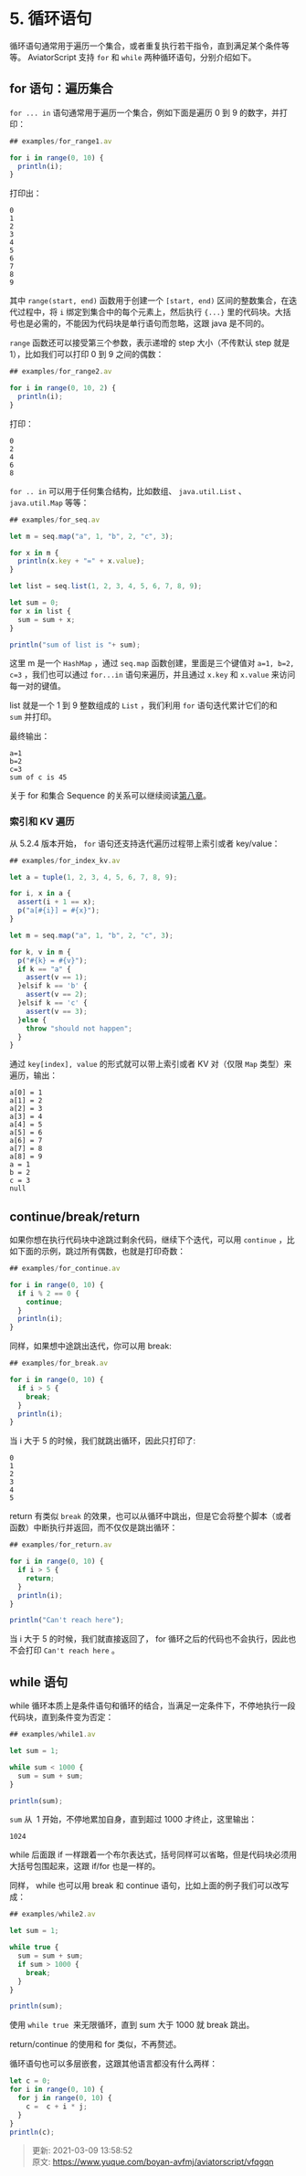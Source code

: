 # 5. 循环语句



循环语句通常用于遍历一个集合，或者重复执行若干指令，直到满足某个条件等等。 AviatorScript 支持 `for` 和 `while` 两种循环语句，分别介绍如下。



## for 语句：遍历集合
`for ... in` 语句通常用于遍历一个集合，例如下面是遍历 0 到 9 的数字，并打印：



```javascript
## examples/for_range1.av

for i in range(0, 10) {
  println(i);
}
```



打印出：

```plain
0
1
2
3
4
5
6
7
8
9
```



其中 `range(start, end)` 函数用于创建一个 `[start, end)` 区间的整数集合，在迭代过程中，将 `i` 绑定到集合中的每个元素上，然后执行 `{...}` 里的代码块。大括号也是必需的，不能因为代码块是单行语句而忽略，这跟 java 是不同的。



`range` 函数还可以接受第三个参数，表示递增的 step 大小（不传默认 step 就是 1），比如我们可以打印 0 到 9 之间的偶数：



```javascript
## examples/for_range2.av

for i in range(0, 10, 2) {
  println(i);
}
```



打印：



```plain
0
2
4
6
8
```





`for .. in` 可以用于任何集合结构，比如数组、 `java.util.List` 、 `java.util.Map` 等等：



```javascript
## examples/for_seq.av

let m = seq.map("a", 1, "b", 2, "c", 3);

for x in m {
  println(x.key + "=" + x.value);
}

let list = seq.list(1, 2, 3, 4, 5, 6, 7, 8, 9);

let sum = 0;
for x in list {
  sum = sum + x;
}

println("sum of list is "+ sum);
```



这里 m 是一个 `HashMap` ，通过 `seq.map` 函数创建，里面是三个键值对 `a=1, b=2, c=3` ，我们也可以通过 `for...in` 语句来遍历，并且通过 `x.key` 和 `x.value` 来访问每一对的键值。



list 就是一个 1 到 9 整数组成的 `List` ，我们利用 `for` 语句迭代累计它们的和 `sum` 并打印。



最终输出：



```plain
a=1
b=2
c=3
sum of c is 45
```



关于 for 和集合 Sequence 的关系可以继续阅读[第八章](https://www.yuque.com/boyan-avfmj/aviatorscript/zg7bf9)。



### 索引和 KV 遍历


从 5.2.4 版本开始， `for` 语句还支持迭代遍历过程带上索引或者 key/value：



```javascript
## examples/for_index_kv.av

let a = tuple(1, 2, 3, 4, 5, 6, 7, 8, 9);

for i, x in a {
  assert(i + 1 == x);
  p("a[#{i}] = #{x}");
}

let m = seq.map("a", 1, "b", 2, "c", 3);

for k, v in m {
  p("#{k} = #{v}");
  if k == "a" {
    assert(v == 1);
  }elsif k == 'b' {
    assert(v == 2);
  }elsif k == 'c' {
    assert(v == 3);
  }else {
    throw "should not happen";
  }
}

```



通过  `key[index], value` 的形式就可以带上索引或者 KV 对（仅限 `Map` 类型）来遍历，输出：

```plain
a[0] = 1
a[1] = 2
a[2] = 3
a[3] = 4
a[4] = 5
a[5] = 6
a[6] = 7
a[7] = 8
a[8] = 9
a = 1
b = 2
c = 3
null
```



## continue/break/return


如果你想在执行代码块中途跳过剩余代码，继续下个迭代，可以用 `continue` ，比如下面的示例，跳过所有偶数，也就是打印奇数：



```javascript
## examples/for_continue.av

for i in range(0, 10) {
  if i % 2 == 0 {
    continue;
  }
  println(i);
}
```



同样，如果想中途跳出迭代，你可以用 break:



```javascript
## examples/for_break.av

for i in range(0, 10) {
  if i > 5 {
    break;
  }
  println(i);
}
```



当 i 大于 5 的时候，我们就跳出循环，因此只打印了:



```plain
0
1
2
3
4
5
```



return 有类似 `break` 的效果，也可以从循环中跳出，但是它会将整个脚本（或者函数）中断执行并返回，而不仅仅是跳出循环：



```javascript
## examples/for_return.av

for i in range(0, 10) {
  if i > 5 {
    return;
  }
  println(i);
}

println("Can't reach here");
```



当 i 大于 5 的时候，我们就直接返回了， for 循环之后的代码也不会执行，因此也不会打印 `Can't reach here` 。





## while 语句


while 循环本质上是条件语句和循环的结合，当满足一定条件下，不停地执行一段代码块，直到条件变为否定：



```javascript
## examples/while1.av

let sum = 1;

while sum < 1000 {
  sum = sum + sum;
}

println(sum);
```



`sum` 从  1 开始，不停地累加自身，直到超过 1000 才终止，这里输出：



```plain
1024
```



while 后面跟 if 一样跟着一个布尔表达式，括号同样可以省略，但是代码块必须用大括号包围起来，这跟 if/for 也是一样的。



同样， while 也可以用 break 和 continue 语句，比如上面的例子我们可以改写成：



```javascript
## examples/while2.av

let sum = 1;

while true {
  sum = sum + sum;
  if sum > 1000 {
    break;
  }
}

println(sum);
```





使用 `while true`  来无限循环，直到 sum 大于 1000 就 break 跳出。



return/continue 的使用和 for 类似，不再赘述。



循环语句也可以多层嵌套，这跟其他语言都没有什么两样：

```javascript
let c = 0;
for i in range(0, 10) {
  for j in range(0, 10) {
    c =  c + i * j;
  }
}
println(c);
```





> 更新: 2021-03-09 13:58:52  
> 原文: <https://www.yuque.com/boyan-avfmj/aviatorscript/vfqgqn>